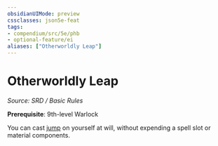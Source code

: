 ```yaml
---
obsidianUIMode: preview
cssclasses: json5e-feat
tags:
- compendium/src/5e/phb
- optional-feature/ei
aliases: ["Otherworldly Leap"]
---
```

# Otherworldly Leap
*Source: SRD / Basic Rules*  

**Prerequisite**: 9th-level Warlock

You can cast [jump](compendium/spells/jump.md) on yourself at will, without expending a spell slot or material components.